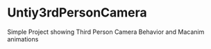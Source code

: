 Untiy3rdPersonCamera
====================

Simple Project showing Third Person Camera Behavior and Macanim animations 
